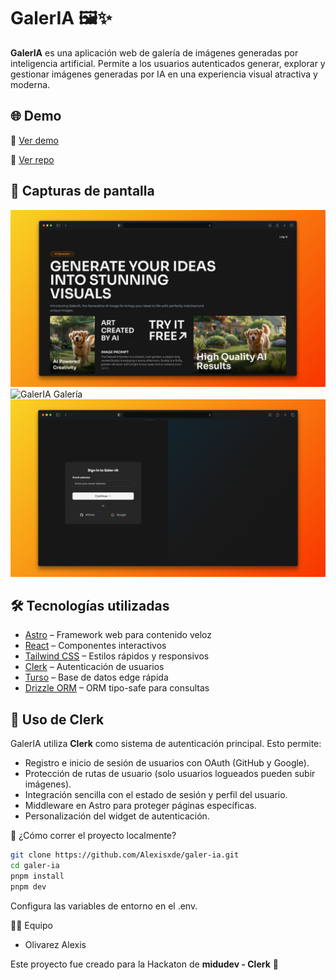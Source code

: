 # GalerIA 🖼️✨

**GalerIA** es una aplicación web de galería de imágenes generadas por inteligencia artificial. Permite a los usuarios autenticados generar, explorar y gestionar imágenes generadas por IA en una experiencia visual atractiva y moderna.

## 🌐 Demo

🔗 [Ver demo](https://galer-ia.vercel.app)

📁 [Ver repo](https://github.com/Alexisxde/galer-ia)

## 📸 Capturas de pantalla

![GalerIA Home](./public/screenshots/home.png)
![GalerIA Galería](./public/screenshots/gallery.png)
![GalerIA Login](./public/screenshots/sign-in.png)

## 🛠️ Tecnologías utilizadas

- [Astro](https://astro.build/) – Framework web para contenido veloz
- [React](https://reactjs.org/) – Componentes interactivos
- [Tailwind CSS](https://tailwindcss.com/) – Estilos rápidos y responsivos
- [Clerk](https://clerk.dev/) – Autenticación de usuarios
- [Turso](https://turso.tech/) – Base de datos edge rápida
- [Drizzle ORM](https://orm.drizzle.team/) – ORM tipo-safe para consultas

## 🔐 Uso de Clerk

GalerIA utiliza **Clerk** como sistema de autenticación principal. Esto permite:

- Registro e inicio de sesión de usuarios con OAuth (GitHub y Google).
- Protección de rutas de usuario (solo usuarios logueados pueden subir imágenes).
- Integración sencilla con el estado de sesión y perfil del usuario.
- Middleware en Astro para proteger páginas específicas.
- Personalización del widget de autenticación.

🧪 ¿Cómo correr el proyecto localmente?

```bash
git clone https://github.com/Alexisxde/galer-ia.git
cd galer-ia
pnpm install
pnpm dev
```

Configura las variables de entorno en el .env.

🧑‍💻 Equipo

- Olivarez Alexis

Este proyecto fue creado para la Hackaton de **midudev - Clerk** 🚀
